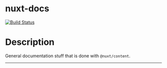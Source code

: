 # nuxt-docs

[![Build Status](https://drone.kilic.dev/api/badges/cenk1cenk2/nuxt-docs/status.svg)](https://drone.kilic.dev/cenk1cenk2/nuxt-docs)

# Description

General documentation stuff that is done with `@nuxt/content`.

<!-- toc -->

<!-- tocstop -->

---
